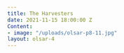 ```yaml
---
title: The Harvesters
date: 2021-11-15 18:00:00 Z
Content:
- image: "/uploads/olsar-p8-11.jpg"
layout: olsar-4
---
```


